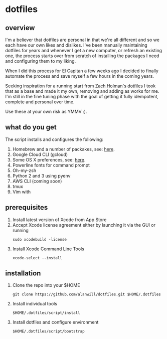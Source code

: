 # dotfiles

## overview

I'm  a believer that dotfiles are  personal in that we're all different and so we each have our own likes and dislikes. I've been manually maintaining dotfiles for years and whenever I get a new computer, or refresh an existing one, the process starts over from scratch of installing the packages I need and configuring them to my liking.

When I did this process for El Capitan a few weeks ago I decided to finally automate the process and save myself a few hours in the coming years.

Seeking inspiration for a running start from [Zach Holman's dotfiles](https://github.com/holman/dotfiles) I took that as a base and made it my own, removing and adding as works for me. I'm still in the fine tuning phase with the goal of getting it fully idempotent, complete and personal over time.

Use these at your own risk as YMMV :).

## what do you get
The script installs and configures the following:
1. Homebrew and a number of packakes, see: [here](./homebrew/install.sh).
2. Google Cloud CLI (gcloud)
3. Some OS X preferences, see: [here](./osx/set-defaults.sh).
4. Powerline fonts for command prompt
3. Oh-my-zsh
4. Python 2 and 3 using pyenv
5. AWS CLI (coming soon)
6. tmux
7. Vim with

## prerequisites
1. Install latest version of Xcode from App Store
2. Accept Xcode license agreement either by launching it via the GUI or running
    ```
    sudo xcodebuild -license
    ```
3. Install Xcode Command Line Tools
    ```
    xcode-select --install
    ```

## installation

1. Clone the repo into your $HOME
    ```
    git clone https://github.com/alanwill/dotfiles.git $HOME/.dotfiles
    ```

2. Install individual tools
    ```
    $HOME/.dotfiles/script/install
    ```
3. Install dotfiles and configure environment
    ```
    $HOME/.dotfiles/script/bootstrap
    ```
